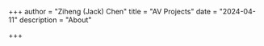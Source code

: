 +++
author = "Ziheng (Jack) Chen"
title = "AV Projects"
date = "2024-04-11"
description = "About"

+++